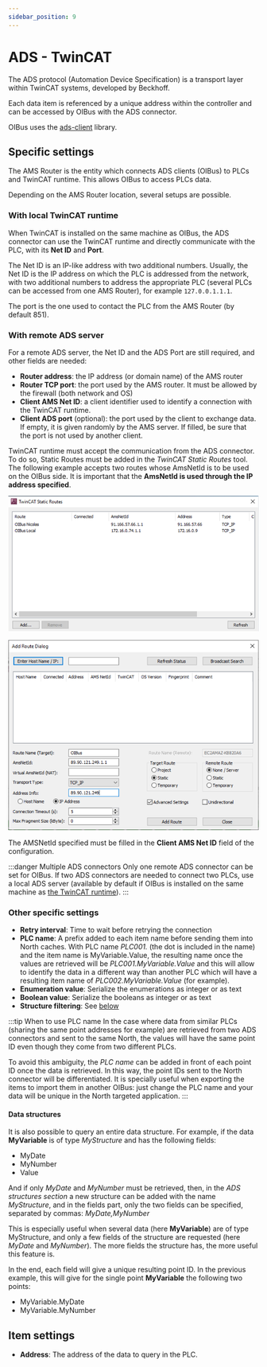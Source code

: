 ```yaml
---
sidebar_position: 9
---
```


# ADS - TwinCAT
The ADS protocol (Automation Device Specification) is a transport layer within TwinCAT systems, developed by 
Beckhoff.

Each data item is referenced by a unique address within the controller and can be accessed by OIBus with the ADS 
connector.

OIBus uses the [ads-client](https://github.com/jisotalo/ads-client) library.

## Specific settings
The AMS Router is the entity which connects ADS clients (OIBus) to PLCs and TwinCAT runtime. This allows OIBus to
access PLCs data.

Depending on the AMS Router location, several setups are possible. 

### With local TwinCAT runtime
When TwinCAT is installed on the same machine as OIBus, the ADS connector can use the TwinCAT runtime and directly 
communicate with the PLC, with its **Net ID** and **Port**.

The Net ID is an IP-like address with two additional numbers. Usually, the Net ID is the IP address on which the PLC is 
addressed from the network, with two additional numbers to address the appropriate PLC (several PLCs can be accessed 
from one AMS Router), for example `127.0.0.1.1.1`.

The port is the one used to contact the PLC from the AMS Router (by default 851).

### With remote ADS server
For a remote ADS server, the Net ID and the ADS Port are still required, and other fields are needed:
- **Router address**: the IP address (or domain name) of the AMS router
- **Router TCP port**: the port used by the AMS router. It must be allowed by the firewall (both network and OS)
- **Client AMS Net ID**: a client identifier used to identify a connection with the TwinCAT runtime.
- **Client ADS port** (optional): the port used by the client to exchange data. If empty, it is given randomly by the 
AMS server. If filled, be sure that the port is not used by another client. 

TwinCAT runtime must accept the communication from the ADS connector. To do so, Static Routes must be added in the 
_TwinCAT Static Routes_ tool. The following example accepts two routes whose AmsNetId is to be used on the OIBus 
side. It is important that the **AmsNetId is used through the IP address specified**.

![TwinCAT Static Routes tool](../../../static/img/guide/south/ads/installation-ads-distant.png)

![Add a TwinCAT Static Route](../../../static/img/guide/south/ads/routes.png)

The AMSNetId specified must be filled in the **Client AMS Net ID** field of the configuration.

:::danger Multiple ADS connectors
Only one remote ADS connector can be set for OIBus. If two ADS connectors are needed to connect two PLCs, use a local
ADS server (available by default if OIBus is installed on the same machine as 
[the TwinCAT runtime](#with-local-twincat-runtime)).
:::

### Other specific settings
- **Retry interval**: Time to wait before retrying the connection
- **PLC name**: A prefix added to each item name before sending them into North caches. With PLC name _PLC001._ (the dot 
is included in the name) and the item name is MyVariable.Value, the resulting name once the values are retrieved will be 
_PLC001.MyVariable.Value_ and this will allow to identify the data in a different way than another PLC which will have 
a resulting item name of _PLC002.MyVariable.Value_ (for example).
- **Enumeration value**: Serialize the enumerations as integer or as text
- **Boolean value**: Serialize the booleans as integer or as text
- **Structure filtering**: See [below](#data-structures)

:::tip When to use PLC name
In the case where data from similar PLCs (sharing the same point addresses for example) are retrieved from two ADS
connectors and sent to the same North, the values will have the same point ID even though they come from two different
PLCs.

To avoid this ambiguity, the _PLC name_ can be added in front of each point ID once the data is retrieved. In this way,
the point IDs sent to the North connector will be differentiated. It is specially useful when exporting the items to import 
them in another OIBus: just change the PLC name and your data will be unique in the North targeted application.
:::

#### Data structures
It is also possible to query an entire data structure. For example, if the data **MyVariable** is of type _MyStructure_ and 
has the following fields:
- MyDate
- MyNumber
- Value

And if only _MyDate_ and _MyNumber_ must be retrieved, then, in the _ADS structures section_ a new structure can be added
with the name _MyStructure_, and in the fields part, only the two fields can be specified, separated by commas: 
_MyDate,MyNumber_

This is especially useful when several data (here **MyVariable**) are of type MyStructure, and only a few fields of the 
structure are requested (here _MyDate_ and _MyNumber_). The more fields the structure has, the more useful this feature 
is.

In the end, each field will give a unique resulting point ID. In the previous example, this will give for the single 
point **MyVariable** the following two points:
- MyVariable.MyDate  
- MyVariable.MyNumber

## Item settings
- **Address**: The address of the data to query in the PLC.